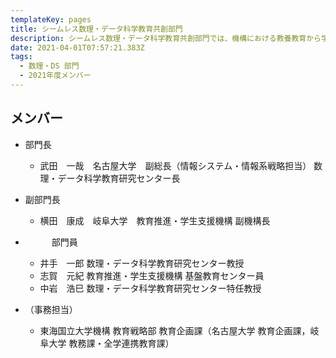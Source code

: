 ```yaml
---
templateKey: pages
title: シームレス数理・データ科学教育共創部門
description: シームレス数理・データ科学教育共創部門では、機構における教養教育から学部専門教育、大学院教育までシームレスな数理・データ科学教育を推進します．また、両大学が連係した大学院・社会人を対象としたデータサイエンティスト育成事業を実施します．
date: 2021-04-01T07:57:21.383Z
tags:
  - 数理・DS 部⾨
  - 2021年度メンバー
---
```

## メンバー

* 部門長

  * 武田　一哉　名古屋大学　副総長（情報システム・情報系戦略担当） 数理・データ科学教育研究センター長
* 副部門長

  * 横田　康成　岐阜大学　教育推進・学生支援機構 副機構長
* 　　　部門員

  * 井手　一郎	数理・データ科学教育研究センター教授
  * 志賀　元紀	教育推進・学生支援機構 基盤教育センター員
  * 中岩　浩巳	数理・データ科学教育研究センター特任教授		
* （事務担当）

  * 東海国立大学機構 教育戦略部 教育企画課（名古屋大学 教育企画課，岐阜大学 教務課・全学連携教育課）
